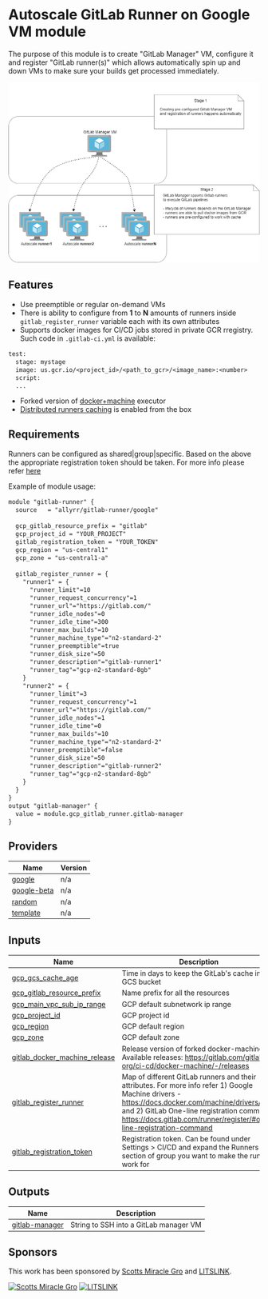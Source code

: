 # Autoscale GitLab Runner on Google VM module

The purpose of this module is to create "GitLab Manager" VM, configure it and register "GitLab runner(s)" which allows automatically spin up and down VMs to make sure your builds get processed immediately.

<img src=".gitlab-manager-diagram.png">

## Features
- Use preemptible or regular on-demand VMs
- There is ability to configure from **1** to **N** amounts of runners inside `gitlab_register_runner` variable each with its own attributes
- Supports docker images for CI/CD jobs stored in private GCR rregistry. Such code in `.gitlab-ci.yml` is available:
```
test:
  stage: mystage
  image: us.gcr.io/<project_id>/<path_to_gcr>/<image_name>:<number>
  script:
  ...
```
- Forked version of [docker+machine](https://docs.gitlab.com/runner/executors/docker_machine.html#forked-version-of-docker-machine) executor
- [Distributed runners caching](https://docs.gitlab.com/runner/configuration/autoscale.html#distributed-runners-caching) is enabled from the box

## Requirements
Runners can be configured as shared|group|specific. Based on the above the appropriate registration token should be taken. For more info please refer [here](https://docs.gitlab.com/ee/ci/runners/README.html)

Example of module usage:
```
module "gitlab-runner" {
  source   = "allyrr/gitlab-runner/google"

  gcp_gitlab_resource_prefix = "gitlab"
  gcp_project_id = "YOUR_PROJECT"
  gitlab_registration_token = "YOUR_TOKEN"
  gcp_region = "us-central1"
  gcp_zone = "us-central1-a"

  gitlab_register_runner = {
    "runner1" = {
      "runner_limit"=10
      "runner_request_concurrency"=1
      "runner_url"="https://gitlab.com/"
      "runner_idle_nodes"=0
      "runner_idle_time"=300
      "runner_max_builds"=10
      "runner_machine_type"="n2-standard-2"
      "runner_preemptible"=true
      "runner_disk_size"=50
      "runner_description"="gitlab-runner1"
      "runner_tag"="gcp-n2-standard-8gb"
    }
    "runner2" = {
      "runner_limit"=3
      "runner_request_concurrency"=1
      "runner_url"="https://gitlab.com/"
      "runner_idle_nodes"=1
      "runner_idle_time"=0
      "runner_max_builds"=10
      "runner_machine_type"="n2-standard-2"
      "runner_preemptible"=false
      "runner_disk_size"=50
      "runner_description"="gitlab-runner2"
      "runner_tag"="gcp-n2-standard-8gb"
    }
  }
}
output "gitlab-manager" {
  value = module.gcp_gitlab_runner.gitlab-manager
}

```
## Providers

| Name | Version |
|------|---------|
| <a name="provider_google"></a> [google](#provider\_google) | n/a |
| <a name="provider_google-beta"></a> [google-beta](#provider\_google-beta) | n/a |
| <a name="provider_random"></a> [random](#provider\_random) | n/a |
| <a name="provider_template"></a> [template](#provider\_template) | n/a |

## Inputs

| Name | Description | Type | Default | Required |
|------|-------------|------|---------|:--------:|
| <a name="input_gcp_gcs_cache_age"></a> [gcp\_gcs\_cache\_age](#input\_gcp\_gcs\_cache\_age) | Time in days to keep the GitLab's cache in the GCS bucket | `number` | `60` | no |
| <a name="input_gcp_gitlab_resource_prefix"></a> [gcp\_gitlab\_resource\_prefix](#input\_gcp\_gitlab\_resource\_prefix) | Name prefix for all the resources | `string` | `"gitlab"` | no |
| <a name="input_gcp_main_vpc_sub_ip_range"></a> [gcp\_main\_vpc\_sub\_ip\_range](#input\_gcp\_main\_vpc\_sub\_ip\_range) | GCP default subnetwork ip range | `string` | `"10.10.0.0/20"` | no |
| <a name="input_gcp_project_id"></a> [gcp\_project\_id](#input\_gcp\_project\_id) | GCP project id | `string` | n/a | yes |
| <a name="input_gcp_region"></a> [gcp\_region](#input\_gcp\_region) | GCP default region | `string` | n/a | yes |
| <a name="input_gcp_zone"></a> [gcp\_zone](#input\_gcp\_zone) | GCP default zone | `string` | n/a | yes |
| <a name="input_gitlab_docker_machine_release"></a> [gitlab\_docker\_machine\_release](#input\_gitlab\_docker\_machine\_release) | Release version of forked docker-machine. Available releases: https://gitlab.com/gitlab-org/ci-cd/docker-machine/-/releases | `string` | `"v0.16.2-gitlab.11"` | no |
| <a name="input_gitlab_register_runner"></a> [gitlab\_register\_runner](#input\_gitlab\_register\_runner) | Map of different GitLab runners and their attributes. For more info refer 1) Google Machine drivers - https://docs.docker.com/machine/drivers/gce/ and 2) GitLab One-line registration command https://docs.gitlab.com/runner/register/#one-line-registration-command | `any` | `{}` | no |
| <a name="input_gitlab_registration_token"></a> [gitlab\_registration\_token](#input\_gitlab\_registration\_token) | Registration token. Can be found under Settings > CI/CD and expand the Runners section of group you want to make the runner work for | `string` | n/a | yes |

## Outputs

| Name | Description |
|------|-------------|
| <a name="output_gitlab-manager"></a> [gitlab-manager](#output\_gitlab-manager) | String to SSH into a GitLab manager VM |

## Sponsors

This work has been sponsored by [Scotts Miracle Gro](https://scottsmiraclegro.com/) and [LITSLINK](https://litslink.com/).

[![Scotts Miracle Gro](https://scottsmiraclegro.com/wp-content/themes/smg-2019/images/logos/SMG_Logo-Lg.png)](http://digitalasset.com)
[![LITSLINK](https://litslink.com/images/LitsLink_logo.jpg)](https://litslink.com/)
